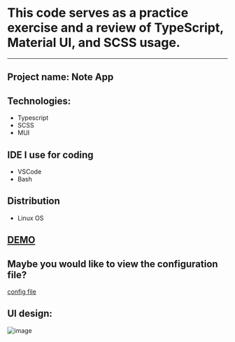 # This code serves as a practice exercise and a review of TypeScript, Material UI, and SCSS usage.
------------------------------------------------------------
## Project name: Note App

## Technologies:
- Typescript
- SCSS
- MUI

## IDE I use for coding
- VSCode
- Bash

## Distribution
- Linux OS

## [DEMO](https://note-app-8y3u.vercel.app/)

## Maybe you would like to view the configuration file?
[config file](./config.md)

## UI design:
![image](https://github.com/JuliaThTranNguyen/NoteApp/assets/49017322/c05fc3b2-de80-49d8-8a4c-d78929a42694)
